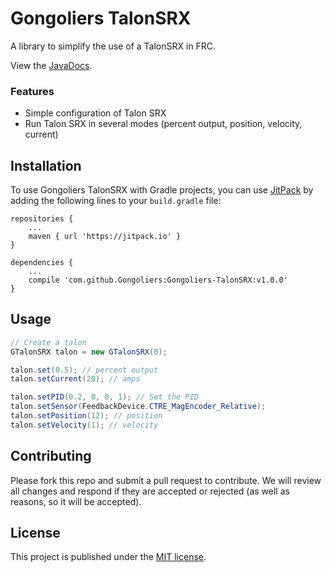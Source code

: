 # Gongoliers TalonSRX

A library to simplify the use of a TalonSRX in FRC.

View the [JavaDocs](https://gongoliers.github.io/Gongoliers-TalonSRX).

### Features
- Simple configuration of Talon SRX
- Run Talon SRX in several modes (percent output, position, velocity, current)

## Installation
To use Gongoliers TalonSRX with Gradle projects, you can use [JitPack](https://jitpack.io/) by adding the following lines to your `build.gradle` file:

```Gradle
repositories {
    ...
    maven { url 'https://jitpack.io' }
}

dependencies {
    ...
    compile 'com.github.Gongoliers:Gongoliers-TalonSRX:v1.0.0'
}
```

## Usage
```Java
// Create a talon
GTalonSRX talon = new GTalonSRX(0);

talon.set(0.5); // percent output
talon.setCurrent(20); // amps

talon.setPID(0.2, 0, 0, 1); // Set the PID
talon.setSensor(FeedbackDevice.CTRE_MagEncoder_Relative);
talon.setPosition(12); // position
talon.setVelocity(1); // velocity

```

## Contributing
Please fork this repo and submit a pull request to contribute. We will review all changes and respond if they are accepted or rejected (as well as reasons, so it will be accepted).

## License
This project is published under the [MIT license](LICENSE).

